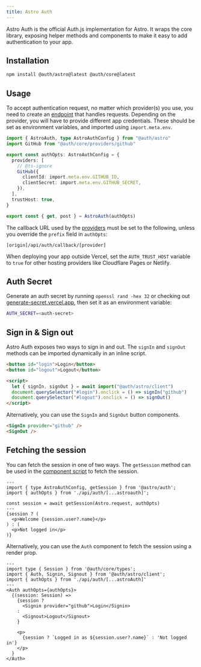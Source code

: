 ```yaml
---
title: Astro Auth
---
```


Astro Auth is the official Auth.js implementation for Astro. It wraps the core library, exposing helper methods and components to make it easy to add authentication to your app.

## Installation

```bash
npm install @auth/astro@latest @auth/core@latest
```

## Usage

To accept authentication request, no matter which provider(s) you use, you need to create an [endpoint](https://docs.astro.build/en/core-concepts/endpoints/) that handles requests. Depending on the provider, you will have to provide different app credentials. These should be set as environment variables, and imported using `import.meta.env`.

```ts title="src/pages/api/auth/[...astroauth].ts"
import { AstroAuth, type AstroAuthConfig } from "@auth/astro"
import GitHub from "@auth/core/providers/github"

export const authOpts: AstroAuthConfig = {
  providers: [
    // @ts-ignore
    GitHub({
      clientId: import.meta.env.GITHUB_ID,
      clientSecret: import.meta.env.GITHUB_SECRET,
    }),
  ],
  trustHost: true,
}

export const { get, post } = AstroAuth(authOpts)
```

The callback URL used by the [providers](https://authjs.dev/reference/core/modules/providers) must be set to the following, unless you override the `prefix` field in `authOpts`:
```
[origin]/api/auth/callback/[provider]
```

When deploying your app outside Vercel, set the `AUTH_TRUST_HOST` variable to `true` for other hosting providers like Cloudflare Pages or Netlify.


## Auth Secret

Generate an auth secret by running `openssl rand -hex 32` or checking out [generate-secret.vercel.app](https://generate-secret.vercel.app/32), then set it as an environment variable:

```sh
AUTH_SECRET=<auth-secret>
```

## Sign in & Sign out

Astro Auth exposes two ways to sign in and out. The `signIn` and `signOut` methods can be imported dynamically in an inline script.

```html
<button id="login">Login</button>
<button id="logout">Logout</button>

<script>
  let { signIn, signOut } = await import("@auth/astro/client")
  document.querySelector("#login").onclick = () => signIn("github")
  document.querySelector("#logout").onclick = () => signOut()
</script>
```

Alternatively, you can use the `SignIn` and `SignOut` button components.

```html
<SignIn provider="github" />
<SignOut />
```

## Fetching the session

You can fetch the session in one of two ways. The `getSession` method can be used in the [component script](https://docs.astro.build/en/core-concepts/astro-components/#the-component-script) to fetch the session.

```tsx title="src/pages/index.astro"
---
import { type AstroAuthConfig, getSession } from '@astro/auth';
import { authOpts } from './api/auth/[...astroauth]';

const session = await getSession(Astro.request, authOpts)
---
{session ? (
  <p>Welcome {session.user?.name}</p>
) : (
  <p>Not logged in</p>
)}
```

Alternatively, you can use the `Auth` component to fetch the session using a render prop.

```tsx title="src/pages/index.astro"
---
import type { Session } from '@auth/core/types';
import { Auth, Signin, Signout } from '@auth/astro/client';
import { authOpts } from './api/auth/[...astroAuth]'
---
<Auth authOpts={authOpts}>
  {(session: Session) => 
    {session ? 
      <Signin provider="github">Login</Signin>
    :
      <Signout>Logout</Signout>
    }

    <p>
      {session ? `Logged in as ${session.user?.name}` : 'Not logged in'}
    </p>
  }
</Auth>
```
